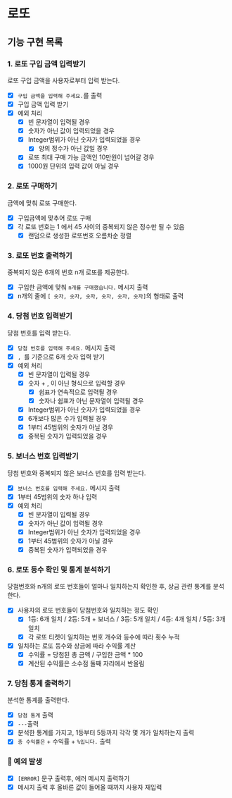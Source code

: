 # 로또

## 기능 구현 목록

### 1. 로또 구입 금액 입력받기
로또 구입 금액을 사용자로부터 입력 받는다.

- [x] `구입 금액을 입력해 주세요.`를 출력
- [x] 구입 금액 입력 받기
- [x] 예외 처리 
  - [x] 빈 문자열이 입력될 경우
  - [x] 숫자가 아닌 값이 입력되었을 경우
  - [x] Integer범위가 아닌 숫자가 입력되었을 경우
    - [x] 양의 정수가 아닌 값일 경우
  - [x] 로또 최대 구매 가능 금액인 10만원이 넘어갈 경우
  - [x] 1000원 단위의 입력 값이 아닐 경우

### 2. 로또 구매하기
금액에 맞춰 로또 구매한다.

- [x] 구입금액에 맞추어 로또 구매
- [x] 각 로또 번호는 1 에서 45 사이의 중복되지 않은 정수만 될 수 있음
  - [x] 랜덤으로 생성한 로또번호 오름차순 정렬

### 3. 로또 번호 출력하기
중복되지 않은 6개의 번호 n개 로또를 제공한다.

- [x] 구입한 금액에 맞춰 `n개를 구매했습니다.` 메시지 출력
- [x] n개의 줄에 `[ 숫자, 숫자, 숫자, 숫자, 숫자, 숫자]`의 형태로 출력

### 4. 당첨 번호 입력받기
당첨 번호를 입력 받는다.

- [x] `당첨 번호를 입력해 주세요.` 메시지 출력
- [x] `, `를 기준으로 6개 숫자 입력 받기
- [x] 예외 처리
  - [x] 빈 문자열이 입력될 경우
  - [x] 숫자 + , 이 아닌 형식으로 입력할 경우
    - [x] 쉼표가 연속적으로 입력될 경우
    - [x] 숫자나 쉼표가 아닌 문자열이 입력될 경우
  - [x] Integer범위가 아닌 숫자가 입력되었을 경우
  - [x] 6개보다 많은 수가 입력될 경우
  - [x] 1부터 45범위의 숫자가 아닐 경우
  - [x] 중복된 숫자가 입력되었을 경우

### 5. 보너스 번호 입력받기
당첨 번호와 중복되지 않은 보너스 번호를 입력 받는다.

- [x] `보너스 번호를 입력해 주세요.` 메시지 출력
- [x] 1부터 45범위의 숫자 하나 입력
- [x] 예외 처리
  - [x] 빈 문자열이 입력될 경우
  - [x] 숫자가 아닌 값이 입력될 경우
  - [x] Integer범위가 아닌 숫자가 입력되었을 경우
  - [x] 1부터 45범위의 숫자가 아닐 경우
  - [x] 중복된 숫자가 입력되었을 경우

### 6. 로또 등수 확인 및 통계 분석하기
당첨번호와 n개의 로또 번호들이 얼마나 일치하는지 확인한 후, 상금 관련 통계를 분석한다.

- [x] 사용자의 로또 번호들이 당첨번호와 일치하는 정도 확인
  - [x] 1등: 6개 일치 / 2등: 5개 + 보너스 / 3등: 5개 일치 / 4등: 4개 일치 / 5등: 3개 일치
  - [x] 각 로또 티켓이 일치하는 번호 개수와 등수에 따라 횟수 누적
- [x] 일치하는 로또 등수와 상금에 따라 수익률 계산
  - [x] 수익률 = 당첨된 총 금액 / 구입한 금액 * 100 
  - [x] 계산된 수익률은 소수점 둘째 자리에서 반올림

### 7. 당첨 통계 출력하기
분석한 통계를 출력한다.

- [x] `당첨 통계` 출력
- [x] `---`출력
- [x] 분석한 통계를 가지고, 1등부터 5등까지 각각 몇 개가 일치하는지 출력
- [x] `총 수익률은` + 수익률 + `%입니다.` 출력

### 🚨 예외 발생

- [x] `[ERROR]` 문구 출력후, 에러 메시지 출력하기
- [x] 메시지 출력 후 올바른 값이 들어올 때까지 사용자 재입력